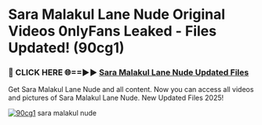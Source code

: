 # Sara Malakul Lane Nude Original Videos 0nlyFans Leaked - Files Updated! (90cg1)

<h3>🔴 CLICK HERE 🌐==►► <a href="https://tinyurl.com/52m3yx9h" rel="nofollow">Sara Malakul Lane Nude Updated Files</a></h3>

Get Sara Malakul Lane Nude and all content. Now you can access all videos and pictures of Sara Malakul Lane Nude. New Updated Files 2025!

[![90cg1](https://i.imgur.com/TnHtlc8.gif)](https://tinyurl.com/52m3yx9h)
sara malakul nude